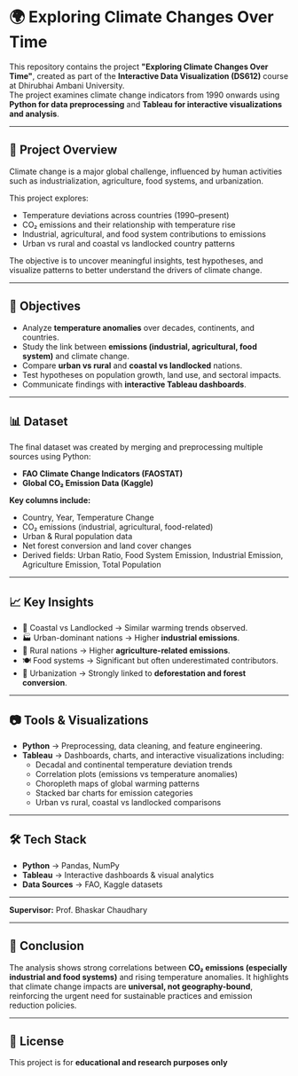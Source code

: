 # 🌍 Exploring Climate Changes Over Time  

This repository contains the project **"Exploring Climate Changes Over Time"**, created as part of the **Interactive Data Visualization (DS612)** course at Dhirubhai Ambani University.  
The project examines climate change indicators from 1990 onwards using **Python for data preprocessing** and **Tableau for interactive visualizations and analysis**.  

---

## 📌 Project Overview  
Climate change is a major global challenge, influenced by human activities such as industrialization, agriculture, food systems, and urbanization.  

This project explores:  
- Temperature deviations across countries (1990–present)  
- CO₂ emissions and their relationship with temperature rise  
- Industrial, agricultural, and food system contributions to emissions  
- Urban vs rural and coastal vs landlocked country patterns  

The objective is to uncover meaningful insights, test hypotheses, and visualize patterns to better understand the drivers of climate change.  

---

## 🎯 Objectives  
- Analyze **temperature anomalies** over decades, continents, and countries.  
- Study the link between **emissions (industrial, agricultural, food system)** and climate change.  
- Compare **urban vs rural** and **coastal vs landlocked** nations.  
- Test hypotheses on population growth, land use, and sectoral impacts.  
- Communicate findings with **interactive Tableau dashboards**.  

---

## 📊 Dataset  
The final dataset was created by merging and preprocessing multiple sources using Python:  
- **FAO Climate Change Indicators (FAOSTAT)**  
- **Global CO₂ Emission Data (Kaggle)**  

**Key columns include:**  
- Country, Year, Temperature Change  
- CO₂ emissions (industrial, agricultural, food-related)  
- Urban & Rural population data  
- Net forest conversion and land cover changes  
- Derived fields: Urban Ratio, Food System Emission, Industrial Emission, Agriculture Emission, Total Population  

---

## 📈 Key Insights  
- 🌊 Coastal vs Landlocked → Similar warming trends observed.  
- 🏭 Urban-dominant nations → Higher **industrial emissions**.  
- 🌾 Rural nations → Higher **agriculture-related emissions**.  
- 🍽 Food systems → Significant but often underestimated contributors.  
- 🌲 Urbanization → Strongly linked to **deforestation and forest conversion**.  

---

## 📷 Tools & Visualizations  
- **Python** → Preprocessing, data cleaning, and feature engineering.  
- **Tableau** → Dashboards, charts, and interactive visualizations including:  
  - Decadal and continental temperature deviation trends  
  - Correlation plots (emissions vs temperature anomalies)  
  - Choropleth maps of global warming patterns  
  - Stacked bar charts for emission categories  
  - Urban vs rural, coastal vs landlocked comparisons  

---

## 🛠️ Tech Stack  
- **Python** → Pandas, NumPy  
- **Tableau** → Interactive dashboards & visual analytics  
- **Data Sources** → FAO, Kaggle datasets  

---

**Supervisor:** Prof. Bhaskar Chaudhary  

---

## 📢 Conclusion  
The analysis shows strong correlations between **CO₂ emissions (especially industrial and food systems)** and rising temperature anomalies. It highlights that climate change impacts are **universal, not geography-bound**, reinforcing the urgent need for sustainable practices and emission reduction policies.  

---

## 📜 License  
This project is for **educational and research purposes only**
